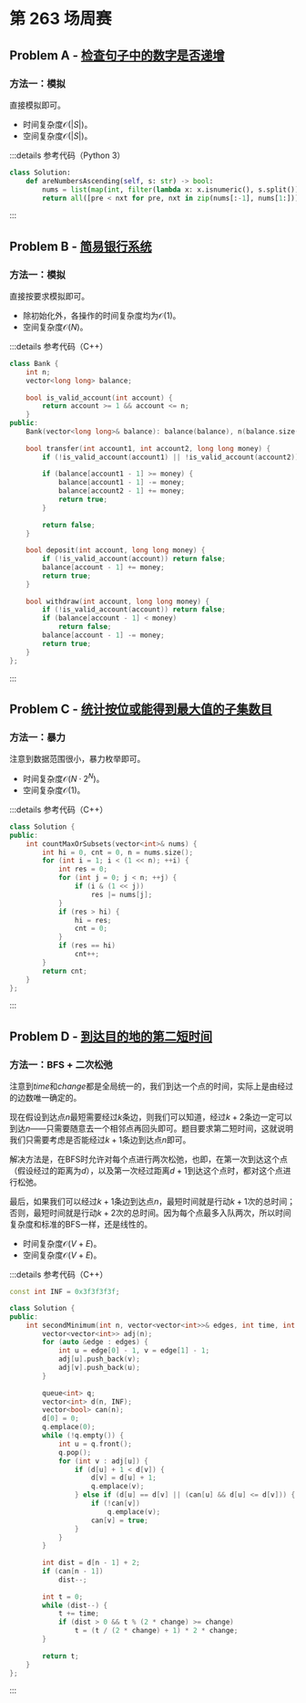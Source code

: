 # 第 263 场周赛

## Problem A - [检查句子中的数字是否递增](https://leetcode.cn/problems/check-if-numbers-are-ascending-in-a-sentence/)

### 方法一：模拟

直接模拟即可。

- 时间复杂度$\mathcal{O}(|S|)$。
- 空间复杂度$\mathcal{O}(|S|)$。

:::details 参考代码（Python 3）

```python
class Solution:
    def areNumbersAscending(self, s: str) -> bool:
        nums = list(map(int, filter(lambda x: x.isnumeric(), s.split())))
        return all([pre < nxt for pre, nxt in zip(nums[:-1], nums[1:])])
```

:::

## Problem B - [简易银行系统](https://leetcode.cn/problems/simple-bank-system/)

### 方法一：模拟

直接按要求模拟即可。

- 除初始化外，各操作的时间复杂度均为$\mathcal{O}(1)$。
- 空间复杂度$\mathcal{O}(N)$。

:::details 参考代码（C++）

```cpp
class Bank {
    int n;
    vector<long long> balance;
    
    bool is_valid_account(int account) {
        return account >= 1 && account <= n;
    }
public:
    Bank(vector<long long>& balance): balance(balance), n(balance.size()) {}
    
    bool transfer(int account1, int account2, long long money) {
        if (!is_valid_account(account1) || !is_valid_account(account2)) return false;
        
        if (balance[account1 - 1] >= money) {
            balance[account1 - 1] -= money;
            balance[account2 - 1] += money;
            return true;
        }
        
        return false;
    }
    
    bool deposit(int account, long long money) {
        if (!is_valid_account(account)) return false;
        balance[account - 1] += money;
        return true;
    }
    
    bool withdraw(int account, long long money) {
        if (!is_valid_account(account)) return false;
        if (balance[account - 1] < money)
            return false;
        balance[account - 1] -= money;
        return true;
    }
};
```

:::

## Problem C - [统计按位或能得到最大值的子集数目](https://leetcode.cn/problems/count-number-of-maximum-bitwise-or-subsets/)

### 方法一：暴力

注意到数据范围很小，暴力枚举即可。

- 时间复杂度$\mathcal{O}(N\cdot2^N)$。
- 空间复杂度$\mathcal{O}(1)$。

:::details 参考代码（C++）

```cpp
class Solution {
public:
    int countMaxOrSubsets(vector<int>& nums) {
        int hi = 0, cnt = 0, n = nums.size();
        for (int i = 1; i < (1 << n); ++i) {
            int res = 0;
            for (int j = 0; j < n; ++j) {
                if (i & (1 << j))
                    res |= nums[j];
            }
            if (res > hi) {
                hi = res;
                cnt = 0;
            }
            if (res == hi)
                cnt++;
        }
        return cnt;
    }
};
```

:::

## Problem D - [到达目的地的第二短时间](https://leetcode.cn/problems/second-minimum-time-to-reach-destination/)

### 方法一：BFS + 二次松弛

注意到$time$和$change$都是全局统一的，我们到达一个点的时间，实际上是由经过的边数唯一确定的。

现在假设到达点$n$最短需要经过$k$条边，则我们可以知道，经过$k+2$条边一定可以到达$n$——只需要随意去一个相邻点再回头即可。题目要求第二短时间，这就说明我们只需要考虑是否能经过$k+1$条边到达点$n$即可。

解决方法是，在BFS时允许对每个点进行两次松弛，也即，在第一次到达这个点（假设经过的距离为$d$），以及第一次经过距离$d+1$到达这个点时，都对这个点进行松弛。

最后，如果我们可以经过$k+1$条边到达点$n$，最短时间就是行动$k+1$次的总时间；否则，最短时间就是行动$k+2$次的总时间。因为每个点最多入队两次，所以时间复杂度和标准的BFS一样，还是线性的。

- 时间复杂度$\mathcal{O}(V+E)$。
- 空间复杂度$\mathcal{O}(V+E)$。

:::details 参考代码（C++）

```cpp
const int INF = 0x3f3f3f3f;

class Solution {
public:
    int secondMinimum(int n, vector<vector<int>>& edges, int time, int change) {
        vector<vector<int>> adj(n);
        for (auto &edge : edges) {
            int u = edge[0] - 1, v = edge[1] - 1;
            adj[u].push_back(v);
            adj[v].push_back(u);
        }
        
        queue<int> q;
        vector<int> d(n, INF);
        vector<bool> can(n);
        d[0] = 0;
        q.emplace(0);
        while (!q.empty()) {
            int u = q.front();
            q.pop();
            for (int v : adj[u]) {
                if (d[u] + 1 < d[v]) {
                    d[v] = d[u] + 1;
                    q.emplace(v);
                } else if (d[u] == d[v] || (can[u] && d[u] <= d[v])) {
                    if (!can[v])
                        q.emplace(v);
                    can[v] = true;
                }
            }
        }
        
        int dist = d[n - 1] + 2;
        if (can[n - 1]) 
            dist--;
        
        int t = 0;
        while (dist--) {
            t += time;
            if (dist > 0 && t % (2 * change) >= change)
                t = (t / (2 * change) + 1) * 2 * change;
        }
        
        return t;
    }
};
```

:::
